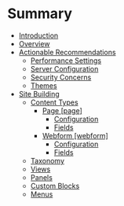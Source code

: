 # Summary

* [Introduction](README.md)
* [Overview](overview.md)
* [Actionable Recommendations](actionable_recommendations.md)
    * [Performance Settings](performance.md)
    * [Server Configuration](server_configuration.md)
    * [Security Concerns](security_concerns.md)
    * [Themes](themes.md)
* [Site Building](site_building.md)
   * [Content Types](content_types.md)
       * [Page [page]](page.md)
           * [Configuration](page_configuration.md)
           * [Fields](page_fields.md)
       * [Webform [webform]](webform.md)
           * [Configuration](webform_configuration.md)
           * [Fields](webform_fields.md)
   * [Taxonomy](taxonomy.md)
   * [Views](views.md)
   * [Panels](panels.md)
   * [Custom Blocks](custom_blocks.md)
   * [Menus](menus.md)

